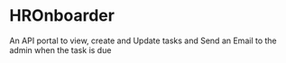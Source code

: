 # HROnboarder
An API portal to view, create and Update tasks and Send an Email to the admin when the task is due
